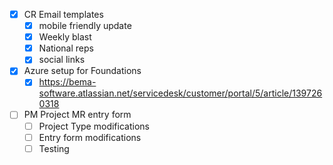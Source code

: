 - [x] CR Email templates
	- [x] mobile friendly update
	- [x] Weekly blast
	- [x] National reps
	- [x] social links
- [x] Azure setup for Foundations
	- [x] https://bema-software.atlassian.net/servicedesk/customer/portal/5/article/1397260318
- [ ] PM Project MR entry form
	- [ ] Project Type modifications
	- [ ] Entry form modifications
	- [ ] Testing